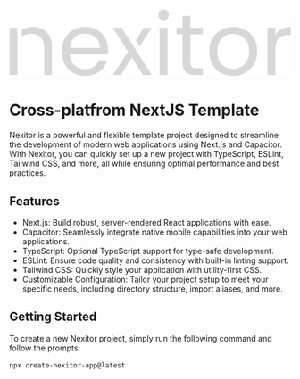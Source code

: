 ![nexitor](https://github.com/Lejio/create-nexitor-app/blob/main/media/nexitor_white.png?raw=true)
---

# Cross-platfrom NextJS Template

Nexitor is a powerful and flexible template project designed to streamline the development of modern web applications using Next.js and Capacitor. With Nexitor, you can quickly set up a new project with TypeScript, ESLint, Tailwind CSS, and more, all while ensuring optimal performance and best practices.

## Features
- Next.js: Build robust, server-rendered React applications with ease.
- Capacitor: Seamlessly integrate native mobile capabilities into your web applications.
- TypeScript: Optional TypeScript support for type-safe development.
- ESLint: Ensure code quality and consistency with built-in linting support.
- Tailwind CSS: Quickly style your application with utility-first CSS.
- Customizable Configuration: Tailor your project setup to meet your specific needs, including directory structure, import aliases, and more.

## Getting Started
To create a new Nexitor project, simply run the following command and follow the prompts:

```bash
npx create-nexitor-app@latest
```